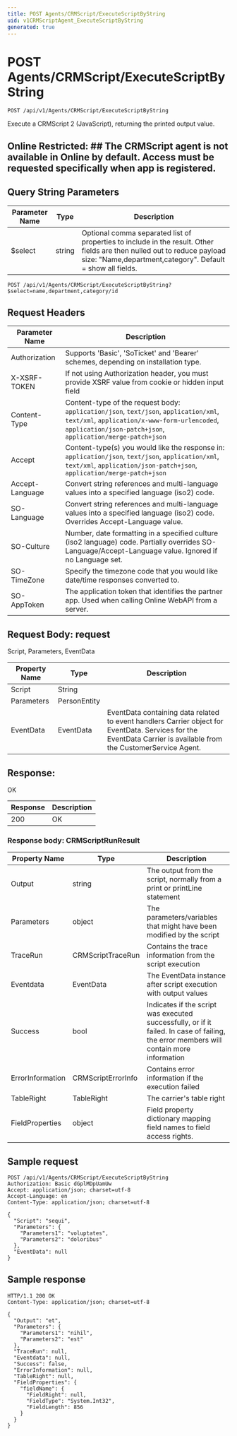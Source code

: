 ```yaml
---
title: POST Agents/CRMScript/ExecuteScriptByString
uid: v1CRMScriptAgent_ExecuteScriptByString
generated: true
---
```


# POST Agents/CRMScript/ExecuteScriptByString

```http
POST /api/v1/Agents/CRMScript/ExecuteScriptByString
```

Execute a CRMScript 2 (JavaScript), returning the printed output value.


## Online Restricted: ## The CRMScript agent is not available in Online by default. Access must be requested specifically when app is registered.






## Query String Parameters

| Parameter Name | Type |  Description |
|----------------|------|--------------|
| $select | string |  Optional comma separated list of properties to include in the result. Other fields are then nulled out to reduce payload size: "Name,department,category". Default = show all fields. |

```http
POST /api/v1/Agents/CRMScript/ExecuteScriptByString?$select=name,department,category/id
```


## Request Headers

| Parameter Name | Description |
|----------------|-------------|
| Authorization  | Supports 'Basic', 'SoTicket' and 'Bearer' schemes, depending on installation type. |
| X-XSRF-TOKEN   | If not using Authorization header, you must provide XSRF value from cookie or hidden input field |
| Content-Type | Content-type of the request body: `application/json`, `text/json`, `application/xml`, `text/xml`, `application/x-www-form-urlencoded`, `application/json-patch+json`, `application/merge-patch+json` |
| Accept         | Content-type(s) you would like the response in: `application/json`, `text/json`, `application/xml`, `text/xml`, `application/json-patch+json`, `application/merge-patch+json` |
| Accept-Language | Convert string references and multi-language values into a specified language (iso2) code. |
| SO-Language | Convert string references and multi-language values into a specified language (iso2) code. Overrides Accept-Language value. |
| SO-Culture | Number, date formatting in a specified culture (iso2 language) code. Partially overrides SO-Language/Accept-Language value. Ignored if no Language set. |
| SO-TimeZone | Specify the timezone code that you would like date/time responses converted to. |
| SO-AppToken | The application token that identifies the partner app. Used when calling Online WebAPI from a server. |

## Request Body: request 

Script, Parameters, EventData 

| Property Name | Type |  Description |
|----------------|------|--------------|
| Script | String |  |
| Parameters | PersonEntity |  |
| EventData | EventData | EventData containing data related to event handlers <para /> Carrier object for EventData. Services for the EventData Carrier is available from the <see cref="T:SuperOffice.CRM.Services.ICustomerServiceAgent">CustomerService Agent</see>. |

## Response:

OK

| Response | Description |
|----------------|-------------|
| 200 | OK |

### Response body: CRMScriptRunResult

| Property Name | Type |  Description |
|----------------|------|--------------|
| Output | string | The output from the script, normally from a print or printLine statement |
| Parameters | object | The parameters/variables that might have been modified by the script |
| TraceRun | CRMScriptTraceRun | Contains the trace information from the script execution |
| Eventdata | EventData | The EventData instance after script execution with output values |
| Success | bool | Indicates if the script was executed successfully, or if it failed. In case of failing, the error members will contain more information |
| ErrorInformation | CRMScriptErrorInfo | Contains error information if the execution failed |
| TableRight | TableRight | The carrier's table right |
| FieldProperties | object | Field property dictionary mapping field names to field access rights. |

## Sample request

```http!
POST /api/v1/Agents/CRMScript/ExecuteScriptByString
Authorization: Basic dGplMDpUamUw
Accept: application/json; charset=utf-8
Accept-Language: en
Content-Type: application/json; charset=utf-8

{
  "Script": "sequi",
  "Parameters": {
    "Parameters1": "voluptates",
    "Parameters2": "doloribus"
  },
  "EventData": null
}
```

## Sample response

```http_
HTTP/1.1 200 OK
Content-Type: application/json; charset=utf-8

{
  "Output": "et",
  "Parameters": {
    "Parameters1": "nihil",
    "Parameters2": "est"
  },
  "TraceRun": null,
  "Eventdata": null,
  "Success": false,
  "ErrorInformation": null,
  "TableRight": null,
  "FieldProperties": {
    "fieldName": {
      "FieldRight": null,
      "FieldType": "System.Int32",
      "FieldLength": 856
    }
  }
}
```